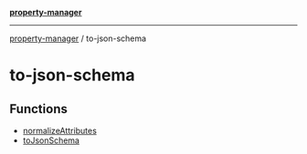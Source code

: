 [**property-manager**](../README.md)

***

[property-manager](../modules.md) / to-json-schema

# to-json-schema

## Functions

- [normalizeAttributes](functions/normalizeAttributes.md)
- [toJsonSchema](functions/toJsonSchema.md)
